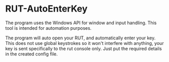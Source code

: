 # RUT-AutoEnterKey
The program uses the Windows API for window and input handling. This tool is intended for automation purposes.

The program will auto open your RUT, and automatically enter your key. This does not use global keystrokes so it won't interfere with anything, your key is sent specifically to the rut console only.
Just put the required details in the created config file.
